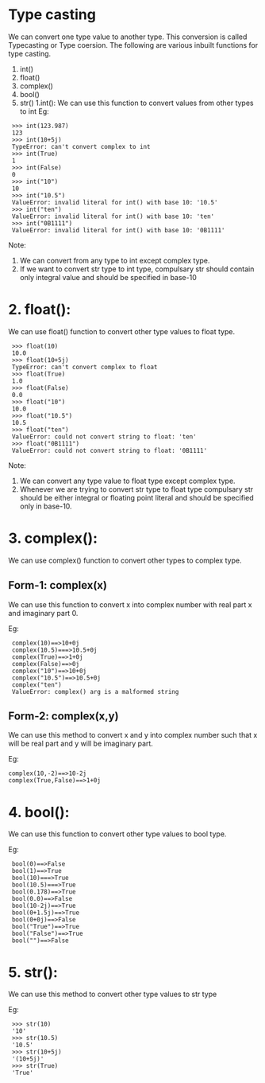 # Type casting

We can convert one type value to another type. This conversion is called Typecasting or 
Type coersion.
The following are various inbuilt functions for type casting.
1. int()
2. float()
3. complex()
4. bool()
5. str()
1.int():
We can use this function to convert values from other types to int
Eg:
```
 >>> int(123.987) 
 123 
 >>> int(10+5j) 
 TypeError: can't convert complex to int 
 >>> int(True) 
 1 
 >>> int(False) 
 0 
 >>> int("10") 
 10 
 >>> int("10.5") 
 ValueError: invalid literal for int() with base 10: '10.5' 
 >>> int("ten") 
 ValueError: invalid literal for int() with base 10: 'ten' 
 >>> int("0B1111") 
 ValueError: invalid literal for int() with base 10: '0B1111' 
```
Note:
1. We can convert from any type to int except complex type.
2. If we want to convert str type to int type, compulsary str should contain only integral 
value and should be specified in base-10


# 2. float():
We can use float() function to convert other type values to float type.
```
 >>> float(10) 
 10.0 
 >>> float(10+5j) 
 TypeError: can't convert complex to float 
 >>> float(True) 
 1.0 
 >>> float(False) 
 0.0 
 >>> float("10") 
 10.0 
 >>> float("10.5") 
 10.5 
 >>> float("ten") 
 ValueError: could not convert string to float: 'ten' 
 >>> float("0B1111") 
 ValueError: could not convert string to float: '0B1111' 
```
Note:
1. We can convert any type value to float type except complex type.
2. Whenever we are trying to convert str type to float type compulsary str should be either integral or floating point literal and should be specified only in base-10.

# 3. complex():
We can use complex() function to convert other types to complex type.

## Form-1: complex(x)
We can use this function to convert x into complex number with real part x and imaginary 
part 0.

Eg: 

```
 complex(10)==>10+0j 
 complex(10.5)===>10.5+0j 
 complex(True)==>1+0j 
 complex(False)==>0j 
 complex("10")==>10+0j 
 complex("10.5")==>10.5+0j 
 complex("ten") 
 ValueError: complex() arg is a malformed string 
```
## Form-2: complex(x,y)
We can use this method to convert x and y into complex number such that x will be real 
part and y will be imaginary part.

Eg: 

```
complex(10,-2)==>10-2j
complex(True,False)==>1+0j
```
# 4. bool():
We can use this function to convert other type values to bool type.

Eg: 

```
 bool(0)==>False 
 bool(1)==>True 
 bool(10)===>True 
 bool(10.5)===>True 
 bool(0.178)==>True 
 bool(0.0)==>False 
 bool(10-2j)==>True 
 bool(0+1.5j)==>True 
 bool(0+0j)==>False 
 bool("True")==>True 
 bool("False")==>True 
 bool("")==>False
```
 
 # 5. str():
We can use this method to convert other type values to str type

Eg:
```
 >>> str(10) 
 '10' 
 >>> str(10.5) 
 '10.5' 
 >>> str(10+5j) 
 '(10+5j)' 
 >>> str(True) 
 'True'
``` 